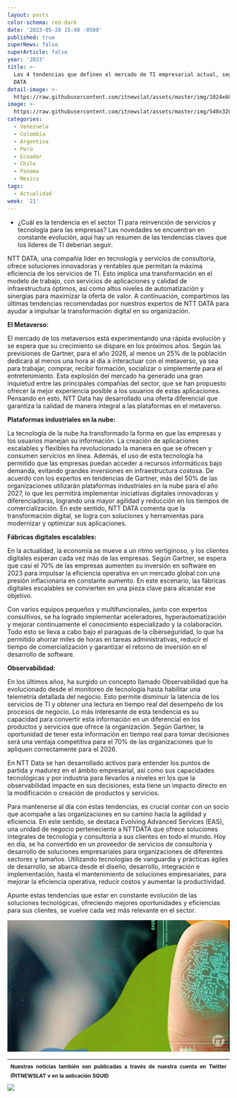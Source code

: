 ```yaml
---
layout: posts
color-schema: red-dark
date: '2023-05-28 15:48 -0500'
published: true
superNews: false
superArticle: false
year: '2023'
title: >-
  Las 4 tendencias que definen el mercado de TI empresarial actual, según NTT
  DATA
detail-image: >-
  https://raw.githubusercontent.com/itnewslat/assets/master/img/1024x680/huella-dactilar-g.jpg
image: >-
  https://raw.githubusercontent.com/itnewslat/assets/master/img/540x320/huella-dactilar-p.jpg
categories:
  - Venezuela
  - Colombia
  - Argentina
  - Perú
  - Ecuador
  - Chile
  - Panama
  - Mexico
tags:
  - Actualidad
week: '21'
---
```

- ¿Cuál es la tendencia en el sector TI para reinvención de servicios y tecnología  para las empresas? Las novedades se encuentran en constante evolución, aquí hay un resumen de las tendencias claves que los líderes de TI deberían seguir.

NTT DATA, una compañía líder en tecnología y servicios de consultoría, ofrece soluciones innovadoras y rentables que permitan la máxima eficiencia de los servicios de TI. Esto implica una transformación en el modelo de trabajo, con servicios de aplicaciones y calidad de infraestructura óptimos, así como altos niveles de automatización y sinergias para maximizar la oferta de valor. A continuación, compartimos las últimas tendencias recomendadas por nuestros expertos de NTT DATA para ayudar a impulsar la transformación digital en su organización.
 
**El Metaverso:**
 
El mercado de los metaversos está experimentando una rápida evolución y se espera que su crecimiento se dispare en los próximos años. Según las previsiones de Gartner, para el año 2026, al menos un 25% de la población dedicará al menos una hora al día a interactuar con el metaverso, ya sea para trabajar, comprar, recibir formación, socializar o simplemente para el entretenimiento. Esta explosión del mercado ha generado una gran inquietud entre las principales compañías del sector, que se han propuesto ofrecer la mejor experiencia posible a los usuarios de estas aplicaciones. Pensando en esto, NTT Data hay desarrollado una oferta diferencial que garantiza la calidad de manera integral a las plataformas en el metaverso.
 
**Plataformas industriales en la nube:**
 
La tecnología de la nube ha transformado la forma en que las empresas y los usuarios manejan su información. La creación de aplicaciones escalables y flexibles ha revolucionado la manera en que se ofrecen y consumen servicios en línea. Además, el uso de esta tecnología ha permitido que las empresas puedan acceder a recursos informáticos bajo demanda, evitando grandes inversiones en infraestructura costosa. De acuerdo con los expertos en tendencias de Gartner, más del 50% de las organizaciones utilizarán plataformas industriales en la nube para el año 2027, lo que les permitirá implementar iniciativas digitales innovadoras y diferenciadoras, logrando una mayor agilidad y reducción en los tiempos de comercialización. En este sentido, NTT DATA comenta que la transformación digital, se logra con soluciones y herramientas para modernizar y optimizar sus aplicaciones.
 
 
**Fábricas digitales escalables:**
 
En la actualidad, la economía se mueve a un ritmo vertiginoso, y los clientes digitales esperan cada vez más de las empresas. Según Gartner, se espera que casi el 70% de las empresas aumenten su inversión en software en 2023 para impulsar la eficiencia operativa en un mercado global con una presión inflacionaria en constante aumento. En este escenario, las fábricas digitales escalables se convierten en una pieza clave para alcanzar ese objetivo.
 
Con varios equipos pequeños y multifuncionales, junto con expertos consultivos, se ha logrado implementar aceleradores, hyperautomatización y mejorar continuamente el conocimiento especializado y la colaboración. Todo esto se lleva a cabo bajo el paraguas de la ciberseguridad, lo que ha permitido ahorrar miles de horas en tareas administrativas, reducir el tiempo de comercialización y garantizar el retorno de inversión en el desarrollo de software.
 
**Observabilidad:**
 

En los últimos años, ha surgido un concepto llamado Observabilidad que ha evolucionado desde el monitoreo de tecnología hasta habilitar una telemetría detallada del negocio. Esto permite disminuir la latencia de los servicios de TI y obtener una lectura en tiempo real del desempeño de los procesos de negocio. Lo más interesante de esta tendencia es su capacidad para convertir esta información en un diferencial en los productos y servicios que ofrece la organización. Según Gartner, la oportunidad de tener esta información en tiempo real para tomar decisiones será una ventaja competitiva para el 70% de las organizaciones que lo apliquen correctamente para el 2026.
 
En NTT Data se han desarrollado activos para entender los puntos de partida y madurez en el ámbito empresarial, así como sus capacidades tecnológicas y por industria para llevarlos a niveles en los que la observabilidad impacte en sus decisiones, esta tiene un impacto directo en la modificación o creación de productos y servicios.
 
Para mantenerse al día con estas tendencias, es crucial contar con un socio que acompañe a las organizaciones en su camino hacia la agilidad y eficiencia. En este sentido, se destaca Evolving Advanced Services (EAS), una unidad de negocio perteneciente a NTTDATA que ofrece soluciones integrales de tecnología y consultoría a sus clientes en todo el mundo. Hoy en día, se ha convertido en un proveedor de servicios de consultoría y desarrollo de soluciones empresariales para organizaciones de diferentes sectores y tamaños. Utilizando tecnologías de vanguardia y prácticas ágiles de desarrollo, se abarca desde el diseño, desarrollo, integración e implementación, hasta el mantenimiento de soluciones empresariales, para mejorar la eficiencia operativa, reducir costos y aumentar la productividad.
 
 
Apunte estas tendencias que estar en constante evolución de las soluciones tecnológicas, ofreciendo mejores oportunidades y eficiencias para sus clientes, se vuelve cada vez más relevante en el sector.

![](https://raw.githubusercontent.com/itnewslat/assets/master/img/540x320/huella-dactilar-p.jpg)

<table style="height: 42px;" width="569">
<tbody>
<tr>
<td style="text-align: justify;"><sub><strong>Nuestras noticias también son publicadas a través de nuestra cuenta en Twitter <a href="https://twitter.com/itnewslat?lang=es">@ITNEWSLAT</a> y en la aplicación <a href="https://squidapp.co/en/">SQUID</a></strong></sub></td>
</tr>
</tbody>
</table>
<img src="https://tracker.metricool.com/c3po.jpg?hash=56f88a41e39ab42c063cc51676587a04"/>
